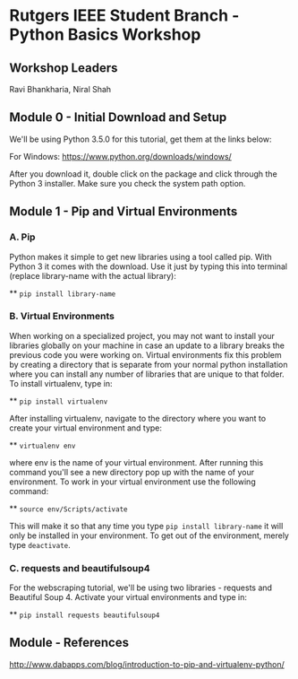 # Rutgers IEEE Student Branch - Python Basics Workshop

## Workshop Leaders

Ravi Bhankharia, Niral Shah

## Module 0 - Initial Download and Setup

We'll be using Python 3.5.0 for this tutorial, get them at the links below:

For Windows: https://www.python.org/downloads/windows/

After you download it, double click on the package and click through the Python 3 installer. Make sure you check the system path option.

## Module 1 - Pip and Virtual Environments

### A. Pip

Python makes it simple to get new libraries using a tool called pip. With Python 3 it comes with the download. Use it just by typing this into terminal (replace library-name with the actual library):

** `pip install library-name`

### B. Virtual Environments 

When working on a specialized project, you may not want to install your libraries globally on your machine in case an update to a library breaks the previous code you were working on. Virtual environments fix this problem by creating a directory that is separate from your normal python installation where you can install any number of libraries that are unique to that folder. To install virtualenv, type in:

** `pip install virtualenv`

After installing virtualenv, navigate to the directory where you want to create your virtual environment and type:

** `virtualenv env`

where env is the name of your virtual environment. After running this command you'll see a new directory pop up with the name of your environment. To work in your virtual environment use the following command:

** `source env/Scripts/activate`

This will make it so that any time you type `pip install library-name` it will only be installed in your environment. To get out of the environment, merely type `deactivate`.

### C. requests and beautifulsoup4

For the webscraping tutorial, we'll be using two libraries - requests and Beautiful Soup 4. Activate your virtual environments and type in:

** `pip install requests beautifulsoup4`


## Module - References
http://www.dabapps.com/blog/introduction-to-pip-and-virtualenv-python/
